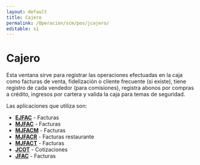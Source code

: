 ```yaml
---
layout: default
title: Cajero
permalink: /Operacion/scm/pos/jcajero/
editable: si
---
```


# Cajero  

Esta ventana sirve para registrar las operaciones efectuadas en la caja como facturas de venta, fidelización o cliente frecuente (si existe), tiene registro de cada vendedor (para comisiones), registra abonos por compras a crédito, ingresos por cartera y valida la caja para temas de seguridad.  

Las aplicaciones que utiliza son:  

* [**EJFAC**](http://docs.oasiscom.com/Operacion/scm/pos/jcajero/ejfac) - Facturas
* [**MJFAC**](http://docs.oasiscom.com/Operacion/scm/pos/jcajero/mjfac) - Facturas
* [**MJFACM**](http://docs.oasiscom.com/Operacion/scm/pos/jcajero/mjfacm) - Facturas
* [**MJFACR**](http://docs.oasiscom.com/Operacion/scm/pos/jcajero/mjfacr) - Facturas restaurante
* [**MJFACT**](http://docs.oasiscom.com/Operacion/scm/pos/jcajero/mjfact) - Facturas
* [**JCOT**](http://docs.oasiscom.com/Operacion/scm/pos/jcajero/jcot) - Cotizaciones
* [**JFAC**](http://docs.oasiscom.com/Operacion/scm/pos/jcajero/jfac) - Facturas

